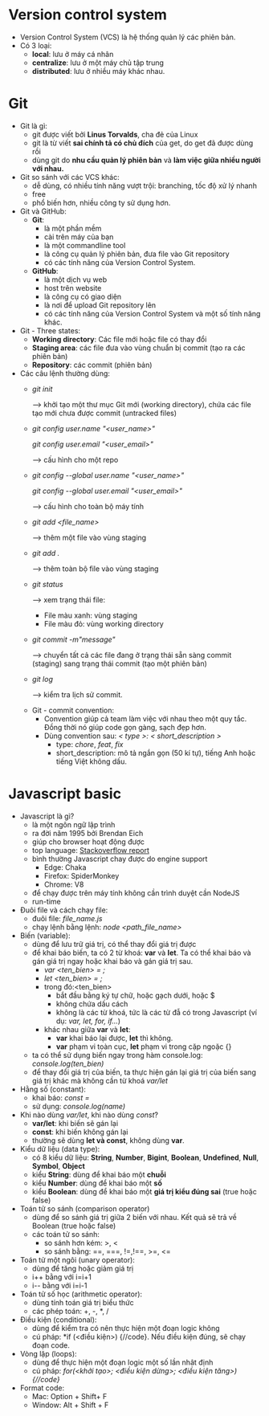 # Version control system
- Version Control System (VCS) là hệ thống quản lý các phiên bản.
- Có 3 loại:
  * **local**: lưu ở máy cá nhân
  * **centralize**: lưu ở một máy chủ tập trung
  * **distributed**: lưu ở nhiều máy khác nhau.

# Git
- Git là gì: 
  * git được viết bởi **Linus Torvalds**, cha đẻ của Linux
  * git là từ viết **sai chính tả có chủ đích** của get, do get đã được dùng rồi
  * dùng git do **nhu cầu quản lý phiên bản** và **làm việc giữa nhiều người với nhau.**
- Git so sánh với các VCS khác:
  * dễ dùng, có nhiều tính năng vượt trội: branching, tốc độ xử lý nhanh
  * free
  * phổ biến hơn, nhiều công ty sử dụng hơn.
- Git và GitHub:
  * **Git**: 
    * là một phần mềm
    * cài trên máy của bạn
    * là một commandline tool
    * là công cụ quản lý phiên bản, đưa file vào Git repository
    * có các tính năng của Version Control System.
  * **GitHub**:
    * là một dịch vụ web
    * host trên website
    * là công cụ có giao diện
    * là nơi để upload Git repository lên
    * có các tính năng của Version Control System và một số tính năng khác.
- Git - Three states:
  * **Working directory**: Các file mới hoặc file có thay đổi
  * **Staging area**: các file đưa vào vùng chuẩn bị commit (tạo ra các phiên bản)
  * **Repository**: các commit (phiên bản)
- Các câu lệnh thường dùng:
  * *git init* 
    
    --> khởi tạo một thư mục Git mới (working directory), chứa các file tạo mới chưa được commit (untracked files)
  * *git config user.name "<user_name>"*

    *git config user.email "<user_email>"* 
    
    --> cấu hình cho một repo
  * *git config --global user.name "<user_name>"*
    
    *git config --global user.email "<user_email>"*
    
    --> cấu hình cho toàn bộ máy tính
  * *git add <file_name>*
    
    --> thêm một file vào vùng staging
  * *git add .*
    
    --> thêm toàn bộ file vào vùng staging
  * *git status*
    
    --> xem trạng thái file: 
    * File màu xanh: vùng staging
    * File màu đỏ: vùng working directory
  * *git commit -m"message"*
    
    --> chuyển tất cả các file đang ở trạng thái sẵn sàng commit (staging) sang trạng thái commit (tạo một phiên bản)
  * *git log*
    
    --> kiểm tra lịch sử commit.
  - Git - commit convention:
    * Convention giúp cả team làm việc với nhau theo một quy tắc. Đồng thời nó giúp code gọn gàng, sạch đẹp hơn.
    * Dùng convention sau: *< type >: < short_description >*
      * type: *chore*, *feat*, *fix*
      * short_description: mô tả ngắn gọn (50 kí tự), tiếng Anh hoặc tiếng Việt không dấu.
# Javascript basic
- Javascript là gì?
  * là một ngôn ngữ lập trình
  * ra đời năm 1995 bởi Brendan Eich
  * giúp cho browser hoạt động được
  * top language: [Stackoverflow report](https://survey.stackoverflow.co/2023/#section-most-popular-technologies-programming-scripting-and-markup-languages)
  * bình thường Javascript chay được do engine support 
    * Edge: Chaka
    * Firefox: SpiderMonkey
    * Chrome: V8
  * để chạy được trên máy tính không cần trình duyệt cần NodeJS
  * run-time
- Đuôi file và cách chạy file:
  * đuôi file: *file_name.js*
  * chạy lệnh bằng lệnh: *node <path_file_name>*
 - Biến (variable):
   * dùng để lưu trữ giá trị, có thể thay đổi giá trị được
   * để khai báo biến, ta có 2 từ khoá: **var** và **let**. Ta có thể khai báo và gán giá trị ngay hoặc khai báo và gán giá trị sau.
     * *var <ten_bien> = <gia tri>;*
     * *let <ten_bien> = <gia tri>;*
     * trong đó:<ten_bien>
       * bắt đầu bằng ký tự chữ, hoặc gạch dưới, hoặc $
       * không chứa dấu cách
       * không là các từ khoá, tức là các từ đẫ có trong Javascript (ví dụ: *var, let, for, if...*) 
      * khác nhau giữa **var** và **let**: 
        * **var** khai báo lại được, **let** thì không. 
        * **var** phạm vi toàn cục, **let** phạm vi trong cặp ngoặc {}
   * ta có thể sử dụng biến ngay trong hàm console.log: *console.log(ten_bien)*
   * để thay đổi giá trị của biến, ta thực hiện gán lại giá trị của biến sang giá trị khác mà không cần từ khoá *var/let*
- Hằng số (constant):
  * khai báo: *const <name> = <value>*
  * sử dụng: *console.log(name)*
- Khi nào dùng *var/let*, khi nào dùng *const*?
  * **var/let**: khi biến sẽ gán lại
  * **const**: khi biến không gán lại
  * thường sẽ dùng **let và const**, không dùng **var**.
- Kiểu dữ liệu (data type):
  * có 8 kiểu dữ liệu: **String**, **Number**, **Bigint**, **Boolean**, **Undefined**, **Null**, **Symbol**, **Object**
   * kiểu **String**: dùng để khai báo một **chuỗi**
   * kiểu **Number**: dùng để khai báo một **số**
   * kiểu **Boolean**: dùng để khai báo một **giá trị kiểu đúng sai** (true hoặc false)
- Toán tử so sánh (comparison operator)
  * dùng để so sánh giá trị giữa 2 biến với nhau. Kết quả sẽ trả về Boolean (true hoặc false)
  * các toán tử so sánh:
    * so sánh hơn kém: >, <
    * so sánh bằng: ==, ===, !=,!==, >=, <=
- Toán tử một ngôi (unary operator):
  * dùng để tăng hoặc giảm giá trị
  * i++ bằng với i=i+1
  * i-- bằng với i=i-1
- Toán tử số học (arithmetic operator):
  * dùng tính toán giá trị biểu thức
  * các phép toán: +, -, *, /
- Điều kiện (conditional):
  * dùng để kiểm tra có nên thực hiện một đoạn logic không
  * cú pháp: *if (<điều kiện>) {//code}. Nếu điều kiện đúng, sẽ chạy đoạn code.
- Vòng lặp (loops):
  * dùng để thực hiện một đoạn logic một số lần nhât định
  * cú pháp: *for(<khởi tạo>; <điều kiện dừng>; <điều kiện tăng>) {//code}*
- Format code:
  * Mac: Option + Shift+ F
  * Window: Alt + Shift + F